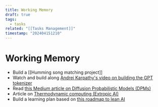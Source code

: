 ```yaml
---
title: Working Memory
draft: true
tags:
  - tasks
related: "[[Tasks Management]]"
timestamp: "202404151210"
---
```


# Working Memory
- Build a [[Humming song matching project]]
- Watch and build along [Andrej Karpathy's video on building the GPT tokenizer](https://www.youtube.com/watch?v=zduSFxRajkE)
- Read [this Medium article on Diffusion Probabilistic Models (DPMs)](https://towardsdatascience.com/understanding-diffusion-probabilistic-models-dpms-1940329d6048)
- Article on [Thermodynamic computing (Extropic AI)](https://thebojda.medium.com/what-is-thermodynamic-computing-and-how-does-it-help-ai-development-1dd3b75a9ee6)
- Build a learning plan based on [this roadmap to lean AI](https://medium.com/bitgrit-data-science-publication/a-roadmap-to-learn-ai-in-2024-cc30c6aa6e16)